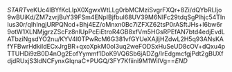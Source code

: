 $START$veKUc4IBYfKcLlpX0XgwxWtLLg0rbMCMziSvgrFXQr+8Zi/dQYbRLIjo9wBUiKd/ZM7zvrjBuY39FSm4ENpIBjfbul68UV39M6NIFc29tdqSgPlhjc54TInlus30r/qIhIngjURPQNcd+Bhj4EZ/oMnxn0Bc7iZFXZ62tsP0rASftJHs+l6bw6r9otW1XLNMjgrzZScFz8nlUpPcEiEtroR4GB8xfVm5HGsRPEfAN7btd4edjEvdLATbziNgsdYO2nu/KYV4I0TPwRcM6G381vfGYUeXAjljHZdwL2H5q93ANsKAfYFBwrHdkildECxJrgBR+qxoXpkM0oI3uq2weFODSxHuSeUD8cOV+dQxu4pTTUHDi9zB0D4nOg2EofYymmf1DoK9VQ6Sb6jADZg/IrEdgmcfgjPdt2gBUXfdjdRUxjS3ldNCFynxGlqnaC+PUGQ/3FY7Kfiini9M1WiIVg==$END$